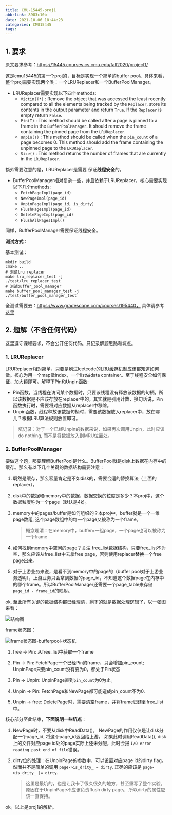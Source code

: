 ```yaml
---
title: CMU-15445-proj1
abbrlink: 8983c10b
date: 2021-10-06 18:44:23
categories: CMU15445
tags:
---
```


## 1. 要求

原文要求参考：https://15445.courses.cs.cmu.edu/fall2020/project1/

这是cmu15445的第一个proj的，目标是实现一个简单的buffer pool。具体来看，整个proj需要实现两个类：一个LRUReplacer和一个BufferPoolManager。

<!--more-->

- LRUReplacer需要实现以下四个methods:
  - `Victim(T*)` : Remove the object that was accessed the least recently compared to all the elements being tracked by the `Replacer`, store its contents in the output parameter and return `True`. If the `Replacer` is empty return `False`.
  - `Pin(T)` : This method should be called after a page is pinned to a frame in the `BufferPoolManager`. It should remove the frame containing the pinned page from the `LRUReplacer`.
  - `Unpin(T)` : This method should be called when the `pin_count` of a page becomes 0. This method should add the frame containing the unpinned page to the `LRUReplacer`.
  - `Size()` : This method returns the number of frames that are currently in the `LRUReplacer`.

额外需要注意的是，LRUReplacer是需要 保证**线程安全**的。

- BufferPoolManager相对复杂一些，并且依赖于LRUReplacer，核心需要实现以下几个methods:
  - `FetchPageImpl(page_id)`
  - `NewPageImpl(page_id)`
  - `UnpinPageImpl(page_id, is_dirty)`
  - `FlushPageImpl(page_id)`
  - `DeletePageImpl(page_id)`
  - `FlushAllPagesImpl()`

同样，BufferPoolManager需要保证线程安全。

**测试方式：**

基本测试：

```
mkdir build
cmake ..
# 测试lru replacer
make lru_replacer_test -j
./test/lru_replacer_test
# 测试buffer_pool_manager
make buffer_pool_manager_test -j  
./test/buffer_pool_manager_test 
```

全测试需要去：https://www.gradescope.com/courses/195440， 具体请参考 [这里](https://ravenxrz.ink/archives/1b7fd99d.html)

## 2. 题解（不含任何代码）

这里遵守课程要求，不会公开任何代码。只记录解题思路和坑点。

### 1. LRUReplacer

LRUReplacer相对简单，只要是刷过leetcode的[LRU缓存机制](https://leetcode-cn.com/problems/lru-cache/)应该都知道如何做。核心为用一个map做index，一个list做data container。至于线程安全如何保证，加大锁即可。解释下Pin和Unpin函数:

- Pin函数，当线程在访问某个数据时，只要该线程没有释放该数据的句柄，所以该数据是不应该存放在replacer中的，其实就是引用计数，换句话说，Pin函数执行时，需要将对应数据从replacer中移除。
- Unpin函数，线程释放该数据句柄时，需要该数据放入replacer中，放在哪儿？根据LRU算法规则放置即可。

> 坑记录：对于一个已经Unpin的数据来说，如果再次调用Unpin，此时应该do nothing, 而不是将数据放入到MRU位置处。

### 2. BufferPoolManager

要做这个题，那要理解BufferPool是什么。BufferPool就是disk上数据在内存中的缓存。那么有以下几个关键的数据结构需要注意：

1. 既然是缓存，那么容量肯定是不如disk的，需要合适的替换算法（上面的replacer）。

2. disk中的数据和memory中的数据，数据交换的粒度是多少？本proj中，这个数据粒度称为一个page（默认是4k)。

3. memory中的pages/buffer是如何组织的？本proj中，buffer就是一个一维page数组, 这个page数组中的每一个page又被称为一个frame。

   > 概念理清：在memory中，buffer=一组page，一个page也可以被称为一个frame

4. 如何找到memory中空闲的page？关注 free\_list数据结构，只要free\_list不为空，那么应该从free\_list中去拿free page，否则使用replacer替换一个free page出来。

5. 对于上游业务来说，是看不到memory中的page的（buffer pool对于上游业务透明），上游业务只会拿到数据的page_id，不知道这个数据page在内存中的哪个frame。所以BufferPoolManager还需要一个page\_table来存储 `page_id - frame_id`的映射。

ok, 至此所有关键的数据结构都已经理清，剩下的就是数据处理逻辑了，以一张图来看：

![结构图](https://cdn.jsdelivr.net/gh/ravenxrz/PicBed/img/结构图-1.svg)

frame状态图：

![frame状态图-bufferpool-状态机](https://cdn.jsdelivr.net/gh/ravenxrz/PicBed/img/frame状态图-bufferpool-状态机-1.svg)

1. free -> Pin: 从free_list中获取一个frame

2. Pin -> Pin: FetchPage一个已经Pin的frame，只会增加pin\_count; UnpinPage只要pin\_count没有变为0，都处于Pin状态
3. Pin -> Unpin: UnpinPage直到`pin_count`为0为止。
4. Unpin -> Pin:  FetchPage和NewPage都可能造成pin\_count不为0.
5. Unpin -> free: DeletePage时，需要清空frame，并将frame归还到free\_list中。

核心部分至此结束，**下面说明一些坑点**：

1. NewPage时，不要从disk中ReadData()。 NewPage的作用仅仅是让disk分配一个page\_id, 将这个page\_id返回给上游。 如果此时调用ReadData(), disk上的文件对应page id处的page实际上还未分配，此时会报 `I/O error reading past end of file`错误。

2. dirty位的处理：在UnpinPage的参数中，可以设置对应page id的dirty flag。 然而并不是简单的调用 `page->is_drity_ = dirty`. 正确的应该是 `page->is_drity_ |= dirty`.  

   > 这里是最坑的，也是让我卡了很久很久的地方，甚至重写了整个实验。原因在于UnpinPage不应该负责flush dirty page。 所以dirty的属性应该一直保持。

ok。以上是proj1的解析。

